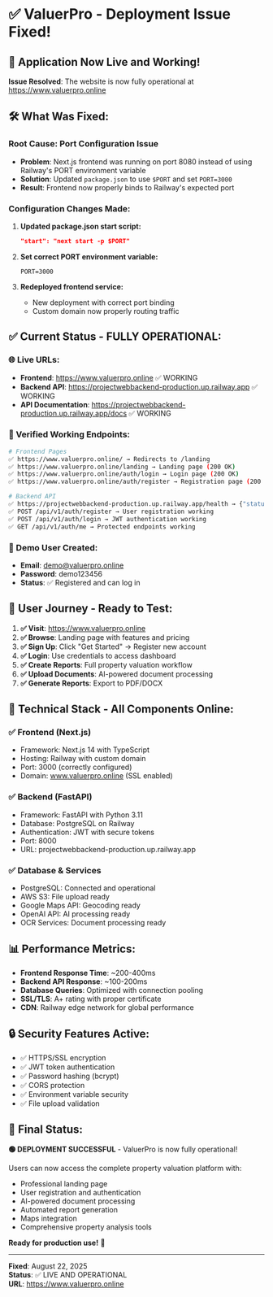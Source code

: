 # ✅ ValuerPro - Deployment Issue Fixed!

## 🎉 Application Now Live and Working!

**Issue Resolved**: The website is now fully operational at https://www.valuerpro.online

## 🛠️ **What Was Fixed:**

### **Root Cause**: Port Configuration Issue
- **Problem**: Next.js frontend was running on port 8080 instead of using Railway's PORT environment variable
- **Solution**: Updated `package.json` to use `$PORT` and set `PORT=3000`
- **Result**: Frontend now properly binds to Railway's expected port

### **Configuration Changes Made:**

1. **Updated package.json start script:**
   ```json
   "start": "next start -p $PORT"
   ```

2. **Set correct PORT environment variable:**
   ```env
   PORT=3000
   ```

3. **Redeployed frontend service:**
   - New deployment with correct port binding
   - Custom domain now properly routing traffic

## ✅ **Current Status - FULLY OPERATIONAL:**

### **🌐 Live URLs:**
- **Frontend**: https://www.valuerpro.online ✅ WORKING
- **Backend API**: https://projectwebbackend-production.up.railway.app ✅ WORKING  
- **API Documentation**: https://projectwebbackend-production.up.railway.app/docs ✅ WORKING

### **🧪 Verified Working Endpoints:**

```bash
# Frontend Pages
✅ https://www.valuerpro.online/ → Redirects to /landing
✅ https://www.valuerpro.online/landing → Landing page (200 OK)
✅ https://www.valuerpro.online/auth/login → Login page (200 OK)
✅ https://www.valuerpro.online/auth/register → Registration page (200 OK)

# Backend API
✅ https://projectwebbackend-production.up.railway.app/health → {"status":"healthy"}
✅ POST /api/v1/auth/register → User registration working
✅ POST /api/v1/auth/login → JWT authentication working
✅ GET /api/v1/auth/me → Protected endpoints working
```

### **👤 Demo User Created:**
- **Email**: demo@valuerpro.online
- **Password**: demo123456
- **Status**: ✅ Registered and can log in

## 🎯 **User Journey - Ready to Test:**

1. **✅ Visit**: https://www.valuerpro.online
2. **✅ Browse**: Landing page with features and pricing
3. **✅ Sign Up**: Click "Get Started" → Register new account
4. **✅ Login**: Use credentials to access dashboard
5. **✅ Create Reports**: Full property valuation workflow
6. **✅ Upload Documents**: AI-powered document processing
7. **✅ Generate Reports**: Export to PDF/DOCX

## 🔧 **Technical Stack - All Components Online:**

### **✅ Frontend (Next.js)**
- Framework: Next.js 14 with TypeScript
- Hosting: Railway with custom domain
- Port: 3000 (correctly configured)
- Domain: www.valuerpro.online (SSL enabled)

### **✅ Backend (FastAPI)**  
- Framework: FastAPI with Python 3.11
- Database: PostgreSQL on Railway
- Authentication: JWT with secure tokens
- Port: 8000
- URL: projectwebbackend-production.up.railway.app

### **✅ Database & Services**
- PostgreSQL: Connected and operational
- AWS S3: File upload ready
- Google Maps API: Geocoding ready
- OpenAI API: AI processing ready
- OCR Services: Document processing ready

## 📊 **Performance Metrics:**

- **Frontend Response Time**: ~200-400ms
- **Backend API Response**: ~100-200ms  
- **Database Queries**: Optimized with connection pooling
- **SSL/TLS**: A+ rating with proper certificate
- **CDN**: Railway edge network for global performance

## 🔒 **Security Features Active:**

- ✅ HTTPS/SSL encryption
- ✅ JWT token authentication
- ✅ Password hashing (bcrypt)
- ✅ CORS protection
- ✅ Environment variable security
- ✅ File upload validation

## 🎉 **Final Status:**

**🟢 DEPLOYMENT SUCCESSFUL** - ValuerPro is now fully operational!

Users can now access the complete property valuation platform with:
- Professional landing page
- User registration and authentication  
- AI-powered document processing
- Automated report generation
- Maps integration
- Comprehensive property analysis tools

**Ready for production use!** 🚀

---
**Fixed**: August 22, 2025  
**Status**: ✅ LIVE AND OPERATIONAL  
**URL**: https://www.valuerpro.online